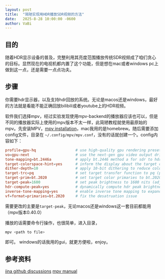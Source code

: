 ```yaml
---
layout: post
title:  "简陋实现用HDR播放SDR视频的方法"
date:   2025-8-28 10:00:00 -0600
author: VaBi
---
```


## 目的
随着HDR显示设备的普及，完整利用其亮度范围播放传统SDR视频成了咱们贪心的目标。显然现在的电视机都内置了这个功能，但是想在mac或者windows pc上做到这一点，还是需要一点点功夫。

## 步骤
你需要hdr显示器，以及支持hdr回放的系统。无论是macos还是windows，最好的方法就是看能不能正确回放bilibili或者youtube上的HDR视频。

软件我们选择mpv，经过实验发现使用mpv-backend的播放器应该也可以，但是不同的播放器实际上使用的mpv版本不太一样，此简陋教程就使用最原始的mpv。先安装MPV，[mpv installation](https://mpv.io/installation/)，mac我用的是homebrew。随后需要添加config文件，目录在 
`~/.config/mpv/mpv.conf`，没有的话就创建一个。config内容如下：
```conf
profile=gpu-hq                  # use high-quality gpu rendering preset
vo=gpu-next                     # use the next-gen gpu video output driver
tone-mapping=bt.2446a           # apply bt.2446 method a for sdr to hdr tone mapping
target-colorspace-hint=yes      # inform the display about the target colorspace
dither-depth=10                 # apply 10-bit dithering to reduce color banding
target-trc=pq                   # set target transfer function to pq (perceptual quantizer, used in hdr)
target-prim=bt.2020             # set target color primaries to bt.2020 (wide color gamut used in hdr)
target-peak=1600                # set peak brightness to 1600 nits (adjust based on your display's capability)
hdr-compute-peak=yes            # dynamically compute hdr peak brightness for each frame
inverse-tone-mapping=yes        # enable inverse tone mapping to expand sdr content to hdr range
vf=format=primaries=bt.2020     # fix the desatruation issue
```
需要更改的主要是`target-peak`，无论macos还是windows这一套目前都能用（mpv版本0.40.0）

播放的话需要命令行操作，也很简单，进入目录，
```bash
mpv <path to file>
```
即可。 windows的话我用的gui，就更方便啦，enjoy。

## 参考资料
[iina github discussions](https://github.com/iina/iina/discussions/4734)
[mpv manual](https://mpv.io/manual/stable/)
